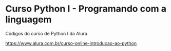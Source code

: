 # Curso Python I - Programando com a linguagem
Códigos do curso de Python I da Alura

https://www.alura.com.br/curso-online-introducao-ao-python
